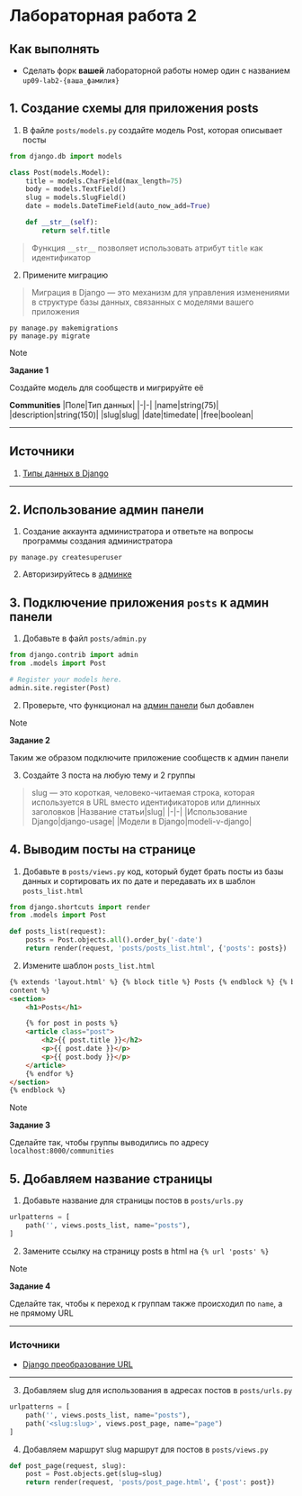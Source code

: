 # Лабораторная работа 2

## Как выполнять

-   Сделать форк **вашей** лабораторной работы номер один с названием `up09-lab2-{ваша_фамилия}`

## 1. Создание схемы для приложения posts

1. В файле `posts/models.py` создайте модель Post, которая описывает посты

```python
from django.db import models

class Post(models.Model):
    title = models.CharField(max_length=75)
    body = models.TextField()
    slug = models.SlugField()
    date = models.DateTimeField(auto_now_add=True)

    def __str__(self):
        return self.title
```

> Функция `__str__` позволяет использовать атрибут `title` как идентификатор

2. Примените миграцию

> Миграция в Django — это механизм для управления изменениями в структуре базы данных, связанных с моделями вашего приложения

```shell
py manage.py makemigrations
py manage.py migrate
```

> [!NOTE]
>
> **Задание 1**
>
> Создайте модель для сообществ и мигрируйте её
>
> **Communities**
> |Поле|Тип данных|
> |-|-|
> |name|string(75)|
> |description|string(150)|
> |slug|slug|
> |date|timedate|
> |free|boolean|

---

## Источники

1. [Типы данных в Django](https://docs.djangoproject.com/en/5.1/ref/models/fields/)

---

## 2. Использование админ панели

1. Создание аккаунта администратора и ответьте на вопросы программы создания администратора

```shell
py manage.py createsuperuser
```

2. Авторизируйтесь в [админке](localhost:8000/admin)

## 3. Подключение приложения `posts` к админ панели

1. Добавьте в файл `posts/admin.py`

```python
from django.contrib import admin
from .models import Post

# Register your models here.
admin.site.register(Post)
```

2. Проверьте, что функционал на [админ панели](localhost:8000/admin/) был добавлен

> [!NOTE]
>
> **Задание 2**
>
> Таким же образом подключите приложение сообществ к админ панели

3. Создайте 3 поста на любую тему и 2 группы

> slug — это короткая, человеко-читаемая строка, которая используется в URL вместо идентификаторов или длинных заголовков
> |Название статьи|slug|
> |-|-|
> |Использование Django|django-usage|
> |Модели в Django|modeli-v-django|

## 4. Выводим посты на странице

1. Добавьте в `posts/views.py` код, который будет брать посты из базы данных и сортировать их по дате и передавать их в шаблон `posts_list.html`

```python
from django.shortcuts import render
from .models import Post

def posts_list(request):
    posts = Post.objects.all().order_by('-date')
    return render(request, 'posts/posts_list.html', {'posts': posts})
```

2. Измените шаблон `posts_list.html`

```html
{% extends 'layout.html' %} {% block title %} Posts {% endblock %} {% block
content %}
<section>
    <h1>Posts</h1>

    {% for post in posts %}
    <article class="post">
        <h2>{{ post.title }}</h2>
        <p>{{ post.date }}</p>
        <p>{{ post.body }}</p>
    </article>
    {% endfor %}
</section>
{% endblock %}
```

> [!NOTE]
>
> **Задание 3**
>
> Сделайте так, чтобы группы выводились по адресу `localhost:8000/communities`

## 5. Добавляем название страницы

1. Добавьте название для страницы постов в `posts/urls.py`

```python
urlpatterns = [
    path('', views.posts_list, name="posts"),
]
```

2. Замените ссылку на страницу posts в html на `{% url 'posts' %}`

> [!NOTE]
>
> **Задание 4**
>
> Сделайте так, чтобы к переход к группам также происходил по `name`, а не прямому URL

---

### Источники

-   [Django преобразование URL](https://docs.djangoproject.com/en/5.1/topics/http/urls/)

---

3. Добавляем slug для использования в адресах постов в `posts/urls.py`

```python
urlpatterns = [
    path('', views.posts_list, name="posts"),
    path('<slug:slug>', views.post_page, name="page")
]
```

4. Добавляем маршрут slug маршрут для постов в `posts/views.py`

```python
def post_page(request, slug):
    post = Post.objects.get(slug=slug)
    return render(request, 'posts/post_page.html', {'post': post})
```
